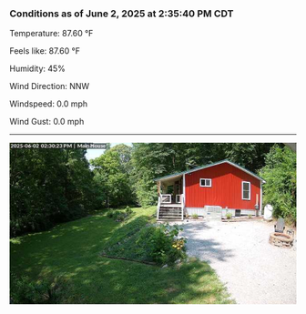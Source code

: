 ### Conditions as of June 2, 2025 at 2:35:40 PM CDT 

Temperature: 87.60 &deg;F

Feels like: 87.60 &deg;F

Humidity: 45%

Wind Direction: NNW

Windspeed: 0.0 mph

Wind Gust: 0.0 mph

---

<img src="./images/latest.jpeg"/>

